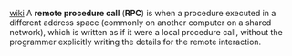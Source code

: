 [wiki](https://en.wikipedia.org/wiki/Remote_procedure_call)
A **remote procedure call** (**RPC**) is when a procedure executed in a different address space (commonly on another computer on a shared network), which is written as if it were a local procedure call, without the programmer explicitly writing the details for the remote interaction.